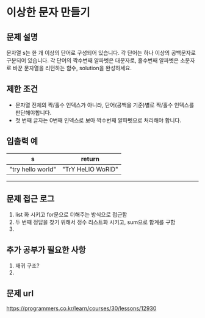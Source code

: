 
   
# 이상한 문자 만들기

## 문제 설명
문자열 s는 한 개 이상의 단어로 구성되어 있습니다. 각 단어는 하나 이상의 공백문자로 구분되어 있습니다. 각 단어의 짝수번째 알파벳은 대문자로, 홀수번째 알파벳은 소문자로 바꾼 문자열을 리턴하는 함수, solution을 완성하세요.

## 제한 조건

- 문자열 전체의 짝/홀수 인덱스가 아니라, 단어(공백을 기준)별로 짝/홀수 인덱스를 판단해야합니다.
- 첫 번째 글자는 0번째 인덱스로 보아 짝수번째 알파벳으로 처리해야 합니다.

## 입출력 예

|s|return|
|----|----|
|"try hello world"|"TrY HeLlO WoRlD"|
----

## 문제 접근 로그
1. list 화 시키고 for문으로 더해주는 방식으로 접근함
2. 두 번째 정답을 찾기 위해서 정수 리스트화 시키고, sum으로 합계를 구함
3. 

## 추가 공부가 필요한 사항
1. 재귀 구조?
2. 

## 문제 url
https://programmers.co.kr/learn/courses/30/lessons/12930